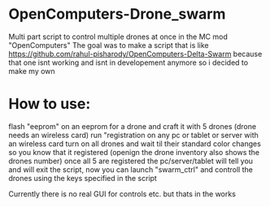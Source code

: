# OpenComputers-Drone_swarm
Multi part script to control multiple drones at once in the MC mod "OpenComputers"
The goal was to make a script that is like https://github.com/rahul-pisharody/OpenComputers-Delta-Swarm because that one isnt working and isnt in developement anymore so i decided to make my own

# How to use:
flash "eeprom" on an eeprom for a drone and craft it with 5 drones (drone needs an wireless card)
run "registration on any pc or tablet or server with an wireless card
turn on all drones and wait til their standard color changes so you know that it registered (openign the drone inventory also shows the drones number)
once all 5 are registered the pc/server/tablet will tell you and will exit the script, now you can launch "swarm_ctrl" and controll the drones using the keys specified in the script

Currently there is no real GUI for controls etc. but thats in the works
